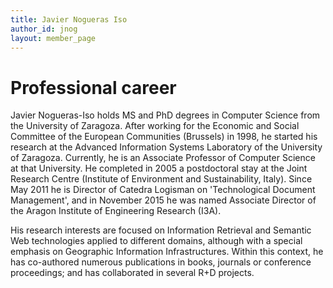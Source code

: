 ```yaml
---
title: Javier Nogueras Iso
author_id: jnog
layout: member_page
---
```


# Professional career
Javier Nogueras-Iso holds MS and PhD degrees in Computer Science from the University of Zaragoza. After working for the Economic and Social Committee of the European Communities (Brussels) in 1998, he started his research at the Advanced Information Systems Laboratory of the University of Zaragoza. Currently, he is an Associate Professor of Computer Science at that University. He completed in 2005 a postdoctoral stay at the Joint Research Centre (Institute of Environment and Sustainability, Italy). Since May 2011 he is Director of Catedra Logisman on 'Technological Document Management', and in November 2015 he was named Associate Director of the Aragon Institute of Engineering Research (I3A).

His research interests are focused on Information Retrieval and Semantic Web technologies applied to different domains, although with a special emphasis on Geographic Information Infrastructures. Within this context, he has co-authored numerous publications in books, journals or conference proceedings; and has collaborated in several R+D projects. 
